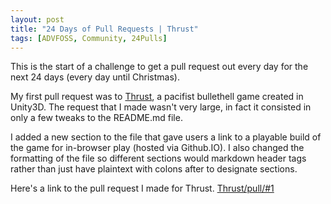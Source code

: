 ```yaml
---
layout: post
title: "24 Days of Pull Requests | Thrust"
tags: [ADVFOSS, Community, 24Pulls]
---
```

This is the start of a challenge to get a pull request out
every day for the next 24 days (every day until Christmas).

My first pull request was to [Thrust](https://github.com/ssternklar/Thrust), a
pacifist bullethell game created in Unity3D. The request that I made wasn't
very large, in fact it consisted in only a few tweaks to the README.md file.

I added a new section to the file that gave users a link to a playable build
of the game for in-browser play (hosted via Github.IO). I also changed the
formatting of the file so different sections would markdown header tags
rather than just have plaintext with colons after to designate sections.

Here's a link to the pull request I made for Thrust.
[Thrust/pull/#1](https://github.com/ssternklar/Thrust/pull/1)
